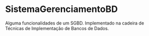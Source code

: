 # SistemaGerenciamentoBD
Alguma funcionalidades de um SGBD. Implementado na cadeira de Técnicas de Implementação de Bancos de Dados.
